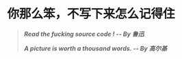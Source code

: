 # 你那么笨，不写下来怎么记得住


> ___Read the fucking source code ! -- By 鲁迅___
> 
> ___A picture is worth a thousand words. -- By 高尔基___
> 
